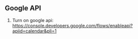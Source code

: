 ## Google API
1. Turn on google api: https://console.developers.google.com/flows/enableapi?apiid=calendar&pli=1